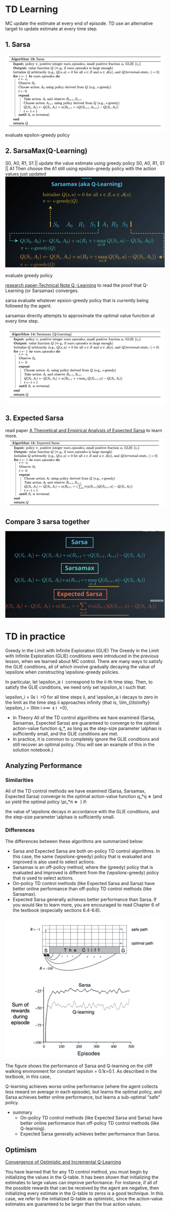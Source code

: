 
# TD Learning
MC update the estimate at every end of episode.
TD use an alternative target to update estimate at every time step.
## 1. Sarsa
![alt text](./images/td_sarsa.png)
evaluate epsilon-greedy policy

## 2. SarsaMax(Q-Learning)
S0, A0, R1, S1 ||
update the value estimate using greedy policy
S0, A0, R1, S1 || A1
Then choose the A1 still using epsilon-greedy policy with the action values just updated
![alt text](./images/q_learning.png)

evaluate greedy policy

[research paper-Technical Note Q,-Learning](http://www.gatsby.ucl.ac.uk/~dayan/papers/cjch.pdf) to read the proof that Q-Learning (or Sarsamax) converges.

sarsa evaluate whatever epsion-greedy policy that is currently being followed by the agent.

sarsamax directly attempts to approximate the optimal value function at every time step.

![alt text](./images/q_learning_code.png)
## 3. Expected Sarsa
read paper [A Theoretical and Empirical Analysis of Expected Sarsa](http://citeseerx.ist.psu.edu/viewdoc/download?doi=10.1.1.216.4144&rep=rep1&type=pdf) to learn more.
![alt text](./images/expected_sarsa.png)

## Compare 3 sarsa together
![alt text](./images/sarsa_compare.png)
# TD in practice
Greedy in the Limit with Infinite Exploration (GLIE)
The Greedy in the Limit with Infinite Exploration (GLIE) conditions were introduced in the previous lesson, when we learned about MC control. There are many ways to satisfy the GLIE conditions, all of which involve gradually decaying the value of \epsilonϵ when constructing \epsilonϵ-greedy policies.

In particular, let \epsilon_iϵ
i
​	  correspond to the ii-th time step. Then, to satisfy the GLIE conditions, we need only set \epsilon_iϵ
i
​	  such that:

\epsilon_i > 0ϵ
i
​	 >0 for all time steps ii, and
\epsilon_iϵ
i
​	  decays to zero in the limit as the time step ii approaches infinity (that is, \lim_{i\to\infty} \epsilon_i = 0lim
i→∞
​	 ϵ
i
​	 =0),
- In Theory
All of the TD control algorithms we have examined (Sarsa, Sarsamax, Expected Sarsa) are guaranteed to converge to the optimal action-value function q_*, as long as the step-size parameter \alphaα is sufficiently small, and the GLIE conditions are met.
- In practice, it is common to completely ignore the GLIE conditions and still recover an optimal policy. (You will see an example of this in the solution notebook.)
## Analyzing Performance
### Similarities
All of the TD control methods we have examined (Sarsa, Sarsamax, Expected Sarsa) converge to the optimal action-value function q_*q
∗
​	  (and so yield the optimal policy \pi_*π
∗
​	 ) if:

the value of \epsilonϵ decays in accordance with the GLIE conditions, and
the step-size parameter \alphaα is sufficiently small.
### Differences
The differences between these algorithms are summarized below:

- Sarsa and Expected Sarsa are both on-policy TD control algorithms. In this case, the same (\epsilonϵ-greedy) policy that is evaluated and improved is also used to select actions.
- Sarsamax is an off-policy method, where the (greedy) policy that is evaluated and improved is different from the (\epsilonϵ-greedy) policy that is used to select actions.
- On-policy TD control methods (like Expected Sarsa and Sarsa) have better online performance than off-policy TD control methods (like Sarsamax).
- Expected Sarsa generally achieves better performance than Sarsa.
If you would like to learn more, you are encouraged to read Chapter 6 of the textbook (especially sections 6.4-6.6).

![alt text](./images/td_txt_compare.png)

The figure shows the performance of Sarsa and Q-learning on the cliff walking environment for constant \epsilon = 0.1ϵ=0.1. As described in the textbook, in this case,

Q-learning achieves worse online performance (where the agent collects less reward on average in each episode), but learns the optimal policy, and
Sarsa achieves better online performance, but learns a sub-optimal "safe" policy.

- summary
    - On-policy TD control methods (like Expected Sarsa and Sarsa) have better online performance than off-policy TD control methods (like Q-learning).
    - Expected Sarsa generally achieves better performance than Sarsa.

## Optimism
[Convergence of Optimistic and
Incremental Q-Learning](http://papers.nips.cc/paper/1944-convergence-of-optimistic-and-incremental-q-learning.pdf)

You have learned that for any TD control method, you must begin by initializing the values in the Q-table. It has been shown that initializing the estimates to large values can improve performance. For instance, if all of the possible rewards that can be received by the agent are negative, then initializing every estimate in the Q-table to zeros is a good technique. In this case, we refer to the initialized Q-table as optimistic, since the action-value estimates are guaranteed to be larger than the true action values.
